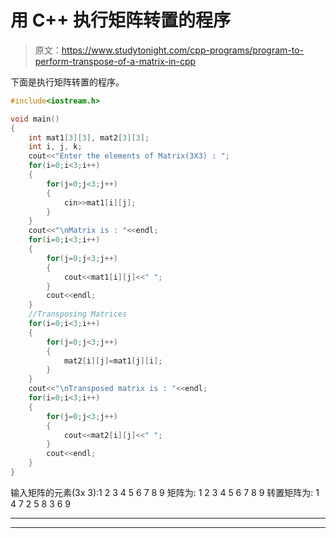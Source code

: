 # 用 C++ 执行矩阵转置的程序

> 原文：<https://www.studytonight.com/cpp-programs/program-to-perform-transpose-of-a-matrix-in-cpp>

下面是执行矩阵转置的程序。

```cpp
#include<iostream.h>

void main()
{
    int mat1[3][3], mat2[3][3];
    int i, j, k;
    cout<<"Enter the elements of Matrix(3X3) : ";
    for(i=0;i<3;i++)
    {
        for(j=0;j<3;j++)
        {
            cin>>mat1[i][j];
        }
    }
    cout<<"\nMatrix is : "<<endl;
    for(i=0;i<3;i++)
    {
        for(j=0;j<3;j++)
        {
            cout<<mat1[i][j]<<" ";
        }
        cout<<endl;
    }
    //Transposing Matrices
    for(i=0;i<3;i++)
    {
        for(j=0;j<3;j++)
        {
            mat2[i][j]=mat1[j][i];
        }
    }
    cout<<"\nTransposed matrix is : "<<endl;
    for(i=0;i<3;i++)
    {
        for(j=0;j<3;j++)
        {
            cout<<mat2[i][j]<<" ";
        }
        cout<<endl;
    }
}
```

输入矩阵的元素(3x 3):1
2
3
4
5
6
7
8
9
矩阵为:
1 2 3
4 5 6
7 8 9
转置矩阵为:
1 4 7
2 5 8
3 6 9

* * *

* * *
